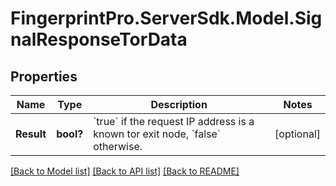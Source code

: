 # FingerprintPro.ServerSdk.Model.SignalResponseTorData
## Properties

Name | Type | Description | Notes
------------ | ------------- | ------------- | -------------
**Result** | **bool?** | &#x60;true&#x60; if the request IP address is a known tor exit node, &#x60;false&#x60; otherwise.  | [optional] 

[[Back to Model list]](../README.md#documentation-for-models) [[Back to API list]](../README.md#documentation-for-api-endpoints) [[Back to README]](../README.md)

